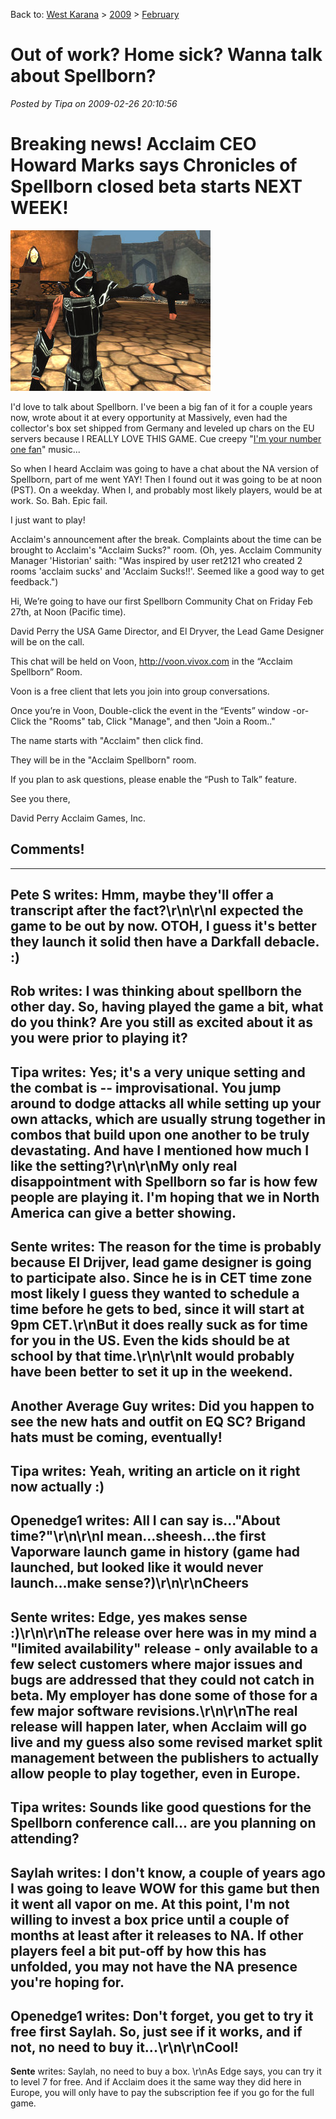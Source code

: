 Back to: [West Karana](/posts/westkarana.md) > [2009](/posts/2009/westkarana.md) > [February](./westkarana.md)
# Out of work? Home sick? Wanna talk about Spellborn?

*Posted by Tipa on 2009-02-26 20:10:56*

**Breaking news! Acclaim CEO Howard Marks says Chronicles of Spellborn closed beta starts NEXT WEEK!**
======================================================================================================



[![sb_client-2009-02-26-19-48-24-71](../../../uploads/2009/02/sb_client-2009-02-26-19-48-24-71.jpg "sb_client-2009-02-26-19-48-24-71")](../../../uploads/2009/02/sb_client-2009-02-26-19-48-24-71.jpg)

I'd love to talk about Spellborn. I've been a big fan of it for a couple years now, wrote about it at every opportunity at Massively, even had the collector's box set shipped from Germany and leveled up chars on the EU servers because I REALLY LOVE THIS GAME. Cue creepy "[I'm your number one fan](http://www.youtube.com/watch?v=t5xehYVnsnY)" music...

So when I heard Acclaim was going to have a chat about the NA version of Spellborn, part of me went YAY! Then I found out it was going to be at noon (PST). On a weekday. When I, and probably most likely players, would be at work. So. Bah. Epic fail.

I just want to play!

Acclaim's announcement after the break. Complaints about the time can be brought to Acclaim's "Acclaim Sucks?" room. (Oh, yes. Acclaim Community Manager 'Historian' saith: "Was inspired by user ret2121 who created 2 rooms 'acclaim sucks' and 'Acclaim Sucks!!'. Seemed like a good way to get feedback.")


Hi, We’re going to have our first Spellborn Community Chat on Friday Feb 27th, at Noon (Pacific time).

David Perry the USA Game Director, and El Dryver, the Lead Game Designer will be on the call.

This chat will be held on Voon, http://voon.vivox.com in the “Acclaim Spellborn” Room.

Voon is a free client that lets you join into group conversations.

Once you’re in Voon, Double-click the event in the “Events” window
-or-
Click the "Rooms" tab, Click "Manage", and then "Join a Room.."

The name starts with "Acclaim" then click find.

They will be in the "Acclaim Spellborn" room.

If you plan to ask questions, please enable the “Push to Talk” feature.

See you there,

David Perry
Acclaim Games, Inc. 
## Comments!
---
**Pete S** writes: Hmm, maybe they'll offer a transcript after the fact?\r\n\r\nI expected the game to be out by now. OTOH, I guess it's better they launch it solid then have a Darkfall debacle. :)
---
**Rob** writes: I was thinking about spellborn the other day.  So, having played the game a bit, what do you think?  Are you still as excited about it as you were prior to playing it?
---
**Tipa** writes: Yes; it's a very unique setting and the combat is -- improvisational. You jump around to dodge attacks all while setting up your own attacks, which are usually strung together in combos that build upon one another to be truly devastating. And have I mentioned how much I like the setting?\r\n\r\nMy only real disappointment with Spellborn so far is how few people are playing it. I'm hoping that we in North America can give a better showing.
---
**Sente** writes: The reason for the time is probably because El Drijver, lead game designer is going to participate also. Since he is in CET time zone most likely I guess they wanted to schedule a time before he gets to bed, since it will start at 9pm CET.\r\nBut it does really suck as for time for you in the US. Even the kids should be at school by that time.\r\n\r\nIt would probably have been better to set it up in the weekend.
---
**Another Average Guy** writes: Did you happen to see the new hats and outfit on EQ SC? Brigand hats must be coming, eventually!
---
**Tipa** writes: Yeah, writing an article on it right now actually :)
---
**Openedge1** writes: All I can say is..."About time?"\r\n\r\nI mean...sheesh...the first Vaporware launch game in history (game had launched, but looked like it would never launch...make sense?)\r\n\r\nCheers
---
**Sente** writes: Edge, yes makes sense :)\r\n\r\nThe release over here was in my mind a "limited availability" release - only available to a few select customers where major issues and bugs are addressed that they could not catch in beta. My employer has done some of those for a few major software revisions.\r\n\r\nThe real release will happen later, when Acclaim will go live and my guess also some revised market split management between the publishers to actually allow people to play together, even in Europe.
---
**Tipa** writes: Sounds like good questions for the Spellborn conference call... are you planning on attending?
---
**Saylah** writes: I don't know, a couple of years ago I was going to leave WOW for this game but then it went all vapor on me.  At this point, I'm not willing to invest a box price until a couple of months at least after it releases to NA.  If other players feel a bit put-off by how this has unfolded, you may not have the NA presence you're hoping for.
---
**Openedge1** writes: Don't forget, you get to try it free first Saylah. So, just see if it works, and if not, no need to buy it...\r\n\r\nCool!
---
**Sente** writes: Saylah, no need to buy a box. \r\nAs Edge says, you can try it to level 7 for free. And if Acclaim does it the same way they did here in Europe, you will only have to pay the subscription fee if you go for the full game.
